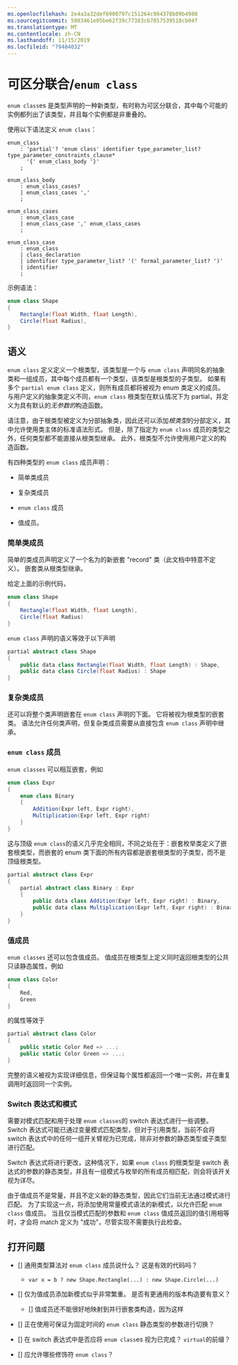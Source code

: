 ```yaml
---
ms.openlocfilehash: 2e4a3a32def6900797c151264c984378b09b4988
ms.sourcegitcommit: 5983461e05be62f39c77383cb7857539518cb04f
ms.translationtype: MT
ms.contentlocale: zh-CN
ms.lasthandoff: 11/15/2019
ms.locfileid: "79484032"
---
```


# <a name="discriminated-unions--enum-class"></a>可区分联合/`enum class`

`enum class`es 是类型声明的一种新类型，有时称为可区分联合，其中每个可能的实例都列出了该类型，并且每个实例都是非重叠的。

使用以下语法定义 `enum class`：

```antlr
enum_class
    : 'partial'? 'enum class' identifier type_parameter_list? type_parameter_constraints_clause* 
      '{' enum_class_body '}'
    ;

enum_class_body
    : enum_class_cases?
    | enum_class_cases ','
    ;

enum_class_cases
    : enum_class_case
    | enum_class_case ',' enum_class_cases
    ;

enum_class_case
    : enum_class
    | class_declaration
    | identifier type_parameter_list? '(' formal_parameter_list? ')'
    | identifier
    ;

```

示例语法：

```C#
enum class Shape
{
    Rectangle(float Width, float Length),
    Circle(float Radius),
}
```

## <a name="semantics"></a>语义

`enum class` 定义定义一个根类型，该类型是一个与 `enum class` 声明同名的抽象类和一组成员，其中每个成员都有一个类型，该类型是根类型的子类型。 如果有多个 `partial enum class` 定义，则所有成员都将被视为 enum 类定义的成员。 与用户定义的抽象类定义不同，`enum class` 根类型在默认情况下为 partial，并定义为具有默认的*无参数的*构造函数。

请注意，由于根类型被定义为分部抽象类，因此还可以添加*根类型*的分部定义，其中允许使用类主体的标准语法形式。
但是，除了指定为 `enum class` 成员的类型之外，任何类型都不能直接从根类型继承。 此外，根类型不允许使用用户定义的构造函数。

有四种类型的 `enum class` 成员声明：

* 简单类成员

* 复杂类成员

* `enum class` 成员

* 值成员。

### <a name="simple-class-members"></a>简单类成员

简单的类成员声明定义了一个名为的新嵌套 "record" 类（此文档中特意不定义）。 嵌套类从根类型继承。

给定上面的示例代码，

```C#
enum class Shape
{
    Rectangle(float Width, float Length),
    Circle(float Radius)
}
```

`enum class` 声明的语义等效于以下声明

```C#
partial abstract class Shape
{
    public data class Rectangle(float Width, float Length) : Shape,
    public data class Circle(float Radius) : Shape
}
```

### <a name="complex-class-members"></a>复杂类成员

还可以将整个类声明嵌套在 `enum class` 声明的下面。 它将被视为根类型的嵌套类。 语法允许任何类声明，但复杂类成员需要从直接包含 `enum class` 声明中继承。 

### <a name="enum-class-members"></a>`enum class` 成员

`enum classes` 可以相互嵌套，例如

```C#
enum class Expr
{
    enum class Binary
    {
        Addition(Expr left, Expr right),
        Multiplication(Expr left, Expr right)
    }
}
```

这与顶级 `enum class`的语义几乎完全相同，不同之处在于：嵌套枚举类定义了嵌套根类型，而嵌套的 enum 类下面的所有内容都是嵌套根类型的子类型，而不是顶级根类型。

```C#
partial abstract class Expr
{
    partial abstract class Binary : Expr
    {
        public data class Addition(Expr left, Expr right) : Binary,
        public data class Multiplication(Expr left, Expr right) : Binary
    }
}
```

### <a name="value-members"></a>值成员

`enum classes` 还可以包含值成员。 值成员在根类型上定义同时返回根类型的公共只读静态属性，例如

```C#
enum class Color
{
    Red,
    Green
}
```

的属性等效于

```C#
partial abstract class Color
{
    public static Color Red => ...;
    public static Color Green => ...;
}
```

完整的语义被视为实现详细信息，但保证每个属性都返回一个唯一实例，并在重复调用时返回同一个实例。


### <a name="switch-expression-and-patterns"></a>Switch 表达式和模式

需要对模式匹配和用于处理 `enum classes`的 switch 表达式进行一些调整。 Switch 表达式可能已通过变量模式匹配类型，但对于引用类型，当前不会将 switch 表达式中的任何一组开关臂视为已完成，除非对参数的静态类型或子类型进行匹配。

Switch 表达式将进行更改，这种情况下，如果 `enum class` 的根类型是 switch 表达式的参数的静态类型，并且有一组模式与枚举的所有成员相匹配，则会将该开关视为详尽。

由于值成员不是常量，并且不定义新的静态类型，因此它们当前无法通过模式进行匹配。 为了实现这一点，将添加使用常量模式语法的新模式，以允许匹配 `enum class` 值成员。 当且仅当模式匹配的参数和 `enum class` 值成员返回的值引用相等时，才会将 match 定义为 "成功"，尽管实现不需要执行此检查。


## <a name="open-questions"></a>打开问题

- [] 通用类型算法对 `enum class` 成员说什么？ 这是有效的代码吗？
    * `var x = b ? new Shape.Rectangle(...) : new Shape.Circle(...)`

- [] 仅为值成员添加新模式似乎非常繁重。 是否有更通用的版本构造要有意义？
    - [] 值成员还不能很好地映射到并行嵌套类构造，因为这样

- [] 正在使用可保证为固定时间的 `enum class` 静态类型的参数进行切换？

- [] 在 switch 表达式中是否应将 `enum class`es 视为已完成？ `virtual`的前缀？

- [] 应允许哪些修饰符 `enum class`？
